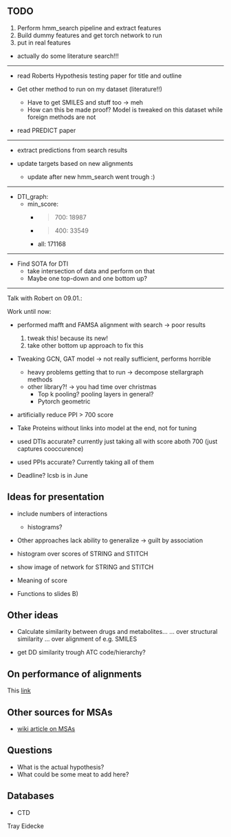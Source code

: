## TODO

1. Perform hmm\_search pipeline and extract features
2. Build dummy features and get torch network to run
3. put in real features

- actually do some literature search!!!

---------------------------------------------------
- read Roberts Hypothesis testing paper for title and outline

- Get other method to run on my dataset (literature!!)
  - Have to get SMILES and stuff too -> meh
  - How can this be made proof? Model is tweaked on this dataset while foreign methods are not

- read PREDICT paper
----------------------------------------------------

- extract predictions from search results

- update targets based on new alignments
  - update after new hmm\_search went trough :)

---------------------------------------------------
- DTI\_graph:
  - min\_score:
    - > 700: 18987
    - > 400: 33549
    - all: 171168

---------------------------------------------------

- Find SOTA for DTI
  - take intersection of data and perform on that
  - Maybe one top-down and one bottom up?

--------------------------------------------------

Talk with Robert on 09.01.:

Work until now:
  - performed mafft and FAMSA alignment with search -> poor results
    1. tweak this! because its new!
    2. take other bottom up approach to fix this
  - Tweaking GCN, GAT model -> not really sufficient, performs horrible 
    - heavy problems getting that to run -> decompose stellargraph methods
    - other library?! -> you had time over christmas
      - Top k pooling? pooling layers in general?
      - Pytorch geometric

  - artificially reduce PPI > 700 score

  - Take Proteins without links into model at the end, not for tuning
  
  - used DTIs accurate? currently just taking all with score aboth 700 (just captures cooccurence)
  - used PPIs accurate? Currently taking all of them

  - Deadline? Icsb is in June


## Ideas for presentation

- include numbers of interactions
  - histograms?
- Other approaches lack ability to generalize -> guilt by association

- histogram over scores of STRING and STITCH
- show image of network for STRING and STITCH
- Meaning of score 
- Functions to slides B)


## Other ideas

- Calculate similarity between drugs and metabolites...
	... over structural similarity
	... over alignment of e.g. SMILES

- get DD similarity trough ATC code/hierarchy?

## On performance of alignments

This [link](https://www.ebi.ac.uk/Tools/msa/)

## Other sources for MSAs

- [wiki article on MSAs](https://en.wikipedia.org/wiki/List_of_sequence_alignment_software#Multiple_sequence_alignment)

## Questions



- What is the actual hypothesis? 
- What could be some meat to add here?
## Databases

- CTD

Tray Eidecke

